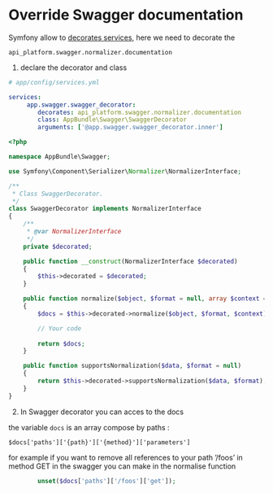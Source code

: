 # Override Swagger documentation


Symfony allow to [decorates services](https://symfony.com/doc/current/service_container/service_decoration.html), here we need to decorate the

`api_platform.swagger.normalizer.documentation`

1. declare the decorator and class

 ```yaml
 # app/config/services.yml
 
 services:
      app.swagger.swagger_decorator:
         decorates: api_platform.swagger.normalizer.documentation
         class: AppBundle\Swagger\SwaggerDecorator
         arguments: ['@app.swagger.swagger_decorator.inner']
 ```

```php
<?php

namespace AppBundle\Swagger;

use Symfony\Component\Serializer\Normalizer\NormalizerInterface;

/**
 * Class SwaggerDecorator.
 */
class SwaggerDecorator implements NormalizerInterface
{
    /**
     * @var NormalizerInterface
     */
    private $decorated;

    public function __construct(NormalizerInterface $decorated)
    {
        $this->decorated = $decorated;
    }

    public function normalize($object, $format = null, array $context = [])
    {
        $docs = $this->decorated->normalize($object, $format, $context);

		// Your code
			
        return $docs;
    }

    public function supportsNormalization($data, $format = null)
    {
        return $this->decorated->supportsNormalization($data, $format);
    }
}
```

2. In Swagger decorator you can acces to the docs

the variable `docs` is an array compose by paths :

`$docs['paths']['{path}']['{method}']['parameters']`

for example if you want to remove all references to your path ’/foos’ in method GET in the swagger you can make in the normalise function

```php
		unset($docs['paths']['/foos']['get']);
```


